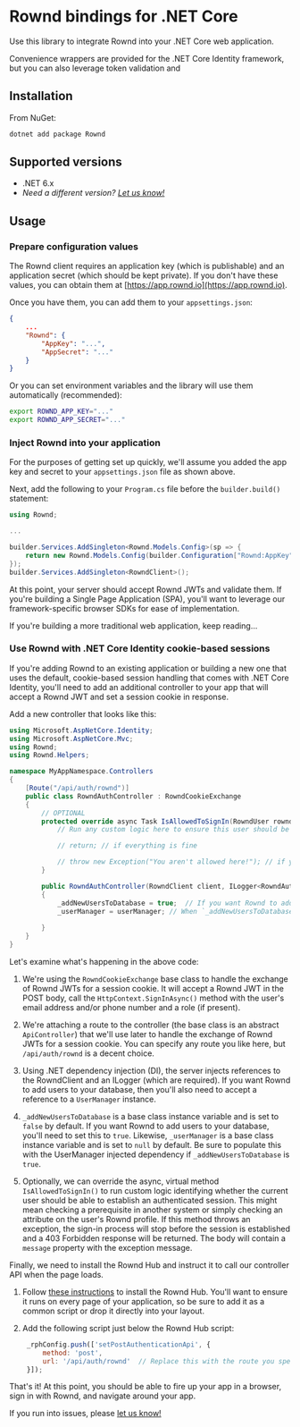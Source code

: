 # Rownd bindings for .NET Core

Use this library to integrate Rownd into your .NET Core web application.

Convenience wrappers are provided for the .NET Core Identity framework, but
you can also leverage token validation and 

## Installation

From NuGet:
```bash
dotnet add package Rownd
```

## Supported versions

- .NET 6.x
- _Need a different version? [Let us know!](https://github.com/rownd/dotnet/issues/new?title=Request%20support%20for%20.NET%20X.X)_

## Usage

### Prepare configuration values

The Rownd client requires an application key (which is publishable) and an application secret (which should be kept private).
If you don't have these values, you can obtain them at [https://app.rownd.io](https://app.rownd.io).

Once you have them, you can add them to your `appsettings.json`:
```json
{
    ...
    "Rownd": {
        "AppKey": "...",
        "AppSecret": "..."
    }
}
```

Or you can set environment variables and the library will use them automatically (recommended):

```bash
export ROWND_APP_KEY="..."
export ROWND_APP_SECRET="..."
```

### Inject Rownd into your application

For the purposes of getting set up quickly, we'll assume you added the app key and secret to your `appsettings.json` file as shown above.

Next, add the following to your `Program.cs` file before the `builder.build()` statement:

```csharp
using Rownd;

...

builder.Services.AddSingleton<Rownd.Models.Config>(sp => {
    return new Rownd.Models.Config(builder.Configuration["Rownd:AppKey"], builder.Configuration["Rownd:AppSecret"]);
});
builder.Services.AddSingleton<RowndClient>();
```

At this point, your server should accept Rownd JWTs and validate them. If you're building a Single Page Application (SPA),
you'll want to leverage our framework-specific browser SDKs for ease of implementation.

If you're building a more traditional web application, keep reading...

### Use Rownd with .NET Core Identity cookie-based sessions

If you're adding Rownd to an existing application or building a new one that uses the default, cookie-based session handling
that comes with .NET Core Identity, you'll need to add an additional controller to your app that will accept a Rownd JWT and
set a session cookie in response.

Add a new controller that looks like this:

```csharp
using Microsoft.AspNetCore.Identity;
using Microsoft.AspNetCore.Mvc;
using Rownd;
using Rownd.Helpers;

namespace MyAppNamespace.Controllers
{
    [Route("/api/auth/rownd")]
    public class RowndAuthController : RowndCookieExchange
    {
        // OPTIONAL
        protected override async Task IsAllowedToSignIn(RowndUser rowndUser) {
            // Run any custom logic here to ensure this user should be allowed to sign in. May be async.

            // return; // if everything is fine

            // throw new Exception("You aren't allowed here!"); // if you want to prevent the user from signing in
        }

        public RowndAuthController(RowndClient client, ILogger<RowndAuthController> logger, UserManager<IdentityUser> userManager) : base(client, logger)
        {
            _addNewUsersToDatabase = true;  // If you want Rownd to add users to your own database when they're first authenticated, set this to `true`
            _userManager = userManager; // When `_addNewUsersToDatabase` is `true`, you'll need to pass in a reference to your UserManager
            
        }
    }
}
```

Let's examine what's happening in the above code:

1. We're using the `RowndCookieExchange` base class to handle the exchange of Rownd JWTs for a session cookie. It will accept a Rownd JWT in the POST body,
   call the `HttpContext.SignInAsync()` method with the user's email address and/or phone number and a role (if present).

2. We're attaching a route to the controller (the base class is an abstract `ApiController`) that we'll use later to handle the exchange of Rownd JWTs for a session cookie.
   You can specify any route you like here, but `/api/auth/rownd` is a decent choice.

3. Using .NET dependency injection (DI), the server injects references to the RowndClient and an ILogger (which are required). If you want Rownd to add users
   to your database, then you'll also need to accept a reference to a `UserManager` instance.

4. `_addNewUsersToDatabase` is a base class instance variable and is set to `false` by default.
   If you want Rownd to add users to your database, you'll need to set this to `true`.
   Likewise, `_userManager` is a base class instance variable and is set to `null` by default. Be sure to populate this with the UserManager injected dependency
   if `_addNewUsersToDatabase` is `true`.

5. Optionally, we can override the async, virtual method `IsAllowedToSignIn()` to run custom logic identifying whether the current user
   should be able to establish an authenticated session. This might mean checking a prerequisite in another system or simply checking an
   attribute on the user's Rownd profile. If this method throws an exception, the sign-in process will stop before the session is established
    and a 403 Forbidden response will be returned. The body will contain a `message` property with the exception message.

Finally, we need to install the Rownd Hub and instruct it to call our controller API when the page loads.

1. Follow [these instructions](https://docs.rownd.io/rownd/sdk-reference/web/javascript-browser) to install the Rownd Hub. You'll want to ensure it runs
   on every page of your application, so be sure to add it as a common script or drop it directly into your layout.

2. Add the following script just below the Rownd Hub script:
   ```js
    _rphConfig.push(['setPostAuthenticationApi', {
        method: 'post',
        url: '/api/auth/rownd'  // Replace this with the route you specified in the controller
    }]);
   ```

That's it! At this point, you should be able to fire up your app in a browser, sign in with Rownd, and navigate around your app.

If you run into issues, please [let us know!](https://github.com/rownd/dotnet/issues/new)
